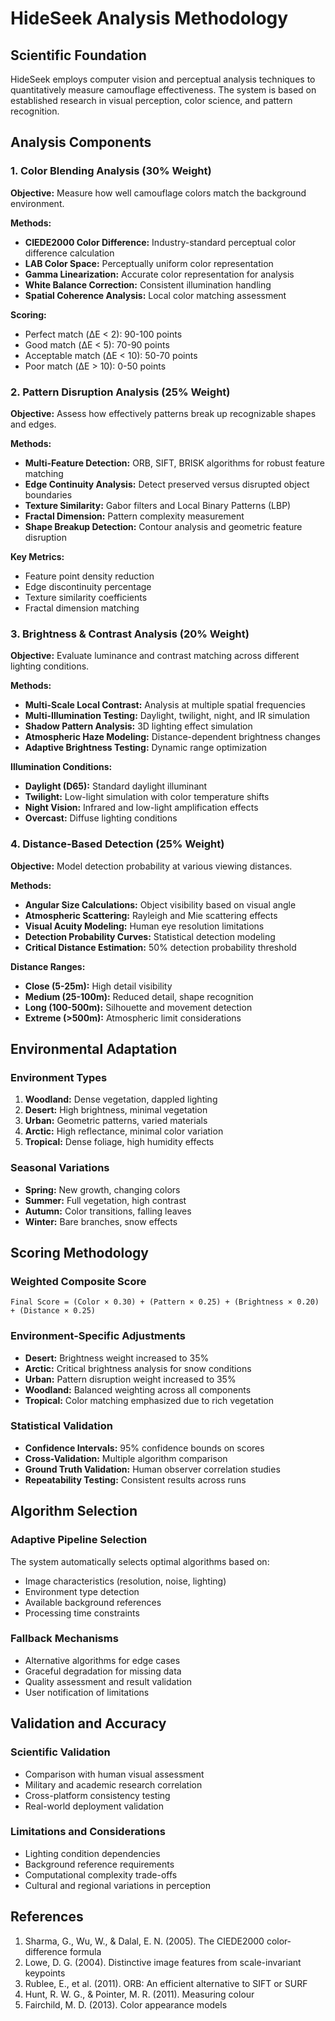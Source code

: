 # HideSeek Analysis Methodology

## Scientific Foundation

HideSeek employs computer vision and perceptual analysis techniques to quantitatively measure camouflage effectiveness. The system is based on established research in visual perception, color science, and pattern recognition.

## Analysis Components

### 1. Color Blending Analysis (30% Weight)

**Objective:** Measure how well camouflage colors match the background environment.

**Methods:**
- **CIEDE2000 Color Difference:** Industry-standard perceptual color difference calculation
- **LAB Color Space:** Perceptually uniform color representation
- **Gamma Linearization:** Accurate color representation for analysis
- **White Balance Correction:** Consistent illumination handling
- **Spatial Coherence Analysis:** Local color matching assessment

**Scoring:**
- Perfect match (ΔE < 2): 90-100 points
- Good match (ΔE < 5): 70-90 points  
- Acceptable match (ΔE < 10): 50-70 points
- Poor match (ΔE > 10): 0-50 points

### 2. Pattern Disruption Analysis (25% Weight)

**Objective:** Assess how effectively patterns break up recognizable shapes and edges.

**Methods:**
- **Multi-Feature Detection:** ORB, SIFT, BRISK algorithms for robust feature matching
- **Edge Continuity Analysis:** Detect preserved versus disrupted object boundaries
- **Texture Similarity:** Gabor filters and Local Binary Patterns (LBP)
- **Fractal Dimension:** Pattern complexity measurement
- **Shape Breakup Detection:** Contour analysis and geometric feature disruption

**Key Metrics:**
- Feature point density reduction
- Edge discontinuity percentage
- Texture similarity coefficients
- Fractal dimension matching

### 3. Brightness & Contrast Analysis (20% Weight)

**Objective:** Evaluate luminance and contrast matching across different lighting conditions.

**Methods:**
- **Multi-Scale Local Contrast:** Analysis at multiple spatial frequencies
- **Multi-Illumination Testing:** Daylight, twilight, night, and IR simulation
- **Shadow Pattern Analysis:** 3D lighting effect simulation
- **Atmospheric Haze Modeling:** Distance-dependent brightness changes
- **Adaptive Brightness Testing:** Dynamic range optimization

**Illumination Conditions:**
- **Daylight (D65):** Standard daylight illuminant
- **Twilight:** Low-light simulation with color temperature shifts
- **Night Vision:** Infrared and low-light amplification effects
- **Overcast:** Diffuse lighting conditions

### 4. Distance-Based Detection (25% Weight)

**Objective:** Model detection probability at various viewing distances.

**Methods:**
- **Angular Size Calculations:** Object visibility based on visual angle
- **Atmospheric Scattering:** Rayleigh and Mie scattering effects
- **Visual Acuity Modeling:** Human eye resolution limitations
- **Detection Probability Curves:** Statistical detection modeling
- **Critical Distance Estimation:** 50% detection probability threshold

**Distance Ranges:**
- **Close (5-25m):** High detail visibility
- **Medium (25-100m):** Reduced detail, shape recognition
- **Long (100-500m):** Silhouette and movement detection
- **Extreme (>500m):** Atmospheric limit considerations

## Environmental Adaptation

### Environment Types
1. **Woodland:** Dense vegetation, dappled lighting
2. **Desert:** High brightness, minimal vegetation  
3. **Urban:** Geometric patterns, varied materials
4. **Arctic:** High reflectance, minimal color variation
5. **Tropical:** Dense foliage, high humidity effects

### Seasonal Variations
- **Spring:** New growth, changing colors
- **Summer:** Full vegetation, high contrast
- **Autumn:** Color transitions, falling leaves
- **Winter:** Bare branches, snow effects

## Scoring Methodology

### Weighted Composite Score
```
Final Score = (Color × 0.30) + (Pattern × 0.25) + (Brightness × 0.20) + (Distance × 0.25)
```

### Environment-Specific Adjustments
- **Desert:** Brightness weight increased to 35%
- **Arctic:** Critical brightness analysis for snow conditions
- **Urban:** Pattern disruption weight increased to 35%
- **Woodland:** Balanced weighting across all components
- **Tropical:** Color matching emphasized due to rich vegetation

### Statistical Validation
- **Confidence Intervals:** 95% confidence bounds on scores
- **Cross-Validation:** Multiple algorithm comparison
- **Ground Truth Validation:** Human observer correlation studies
- **Repeatability Testing:** Consistent results across runs

## Algorithm Selection

### Adaptive Pipeline Selection
The system automatically selects optimal algorithms based on:
- Image characteristics (resolution, noise, lighting)
- Environment type detection
- Available background references
- Processing time constraints

### Fallback Mechanisms
- Alternative algorithms for edge cases
- Graceful degradation for missing data
- Quality assessment and result validation
- User notification of limitations

## Validation and Accuracy

### Scientific Validation
- Comparison with human visual assessment
- Military and academic research correlation
- Cross-platform consistency testing
- Real-world deployment validation

### Limitations and Considerations
- Lighting condition dependencies
- Background reference requirements  
- Computational complexity trade-offs
- Cultural and regional variations in perception

## References

1. Sharma, G., Wu, W., & Dalal, E. N. (2005). The CIEDE2000 color‐difference formula
2. Lowe, D. G. (2004). Distinctive image features from scale-invariant keypoints
3. Rublee, E., et al. (2011). ORB: An efficient alternative to SIFT or SURF
4. Hunt, R. W. G., & Pointer, M. R. (2011). Measuring colour
5. Fairchild, M. D. (2013). Color appearance models